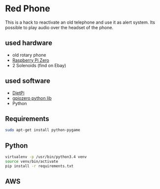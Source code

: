 # Red Phone
This is a hack to reactivate an old telephone and use it as alert system. Its possible to play audio over the headset of the phone.

## used hardware

- old rotary phone
- [Raspberry Pi Zero](https://www.raspberrypi.org/blog/raspberry-pi-zero-w-joins-family/)
- 2 Solenoids (find on Ebay)

## used software
- [DietPi](http://dietpi.com/)
- [gpiozero python lib](https://gpiozero.readthedocs.io/en/stable/index.html)
- Python


## Requirements
```bash
sudo apt-get install python-pygame
```

## Python
```bash
virtualenv -p /usr/bin/python3.4 venv
source venv/bin/activate
pip install -r requirements.txt
```

## AWS
